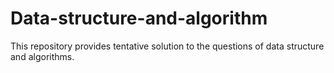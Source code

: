 # Data-structure-and-algorithm

This repository provides tentative solution to the questions of data structure and algorithms.
